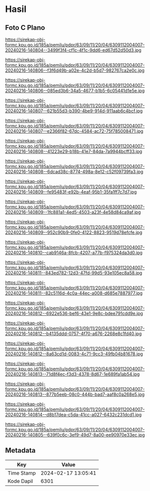 # Hasil

## Foto C Plano

https://sirekap-obj-formc.kpu.go.id/185a/pemilu/pdpr/63/09/11/20/04/6309112004007-20240216-140804--3499f3f4-cf1c-4f1c-9dd6-ed67d52d50d3.jpg

https://sirekap-obj-formc.kpu.go.id/185a/pemilu/pdpr/63/09/11/20/04/6309112004007-20240216-140806--f3f6d49b-a02e-4c2d-b5d7-982767ca2e0c.jpg

https://sirekap-obj-formc.kpu.go.id/185a/pemilu/pdpr/63/09/11/20/04/6309112004007-20240216-140806--085ed3b6-34a5-4677-b1b5-6c05441d1e5e.jpg

https://sirekap-obj-formc.kpu.go.id/185a/pemilu/pdpr/63/09/11/20/04/6309112004007-20240216-140807--621b55d3-b390-4be9-914d-911aab6c4bcf.jpg

https://sirekap-obj-formc.kpu.go.id/185a/pemilu/pdpr/63/09/11/20/04/6309112004007-20240216-140807--e2366f82-67dc-4584-ac72-75f785008471.jpg

https://sirekap-obj-formc.kpu.go.id/185a/pemilu/pdpr/63/09/11/20/04/6309112004007-20240216-140808--41223e29-b18b-41e7-84da-7a9944bcff33.jpg

https://sirekap-obj-formc.kpu.go.id/185a/pemilu/pdpr/63/09/11/20/04/6309112004007-20240216-140808--6dcad38c-8774-498a-8e12-c52f09739fa3.jpg

https://sirekap-obj-formc.kpu.go.id/185a/pemilu/pdpr/63/09/11/20/04/6309112004007-20240216-140809--fe95483f-e92b-4eaf-95b1-35fa1ff7c7d7.jpg

https://sirekap-obj-formc.kpu.go.id/185a/pemilu/pdpr/63/09/11/20/04/6309112004007-20240216-140809--1fc881a1-4ed5-4503-a23f-4e58d84ca9af.jpg

https://sirekap-obj-formc.kpu.go.id/185a/pemilu/pdpr/63/09/11/20/04/6309112004007-20240216-140809--952c90b9-0fe0-4122-8823-9519d78efcfe.jpg

https://sirekap-obj-formc.kpu.go.id/185a/pemilu/pdpr/63/09/11/20/04/6309112004007-20240216-140810--cab9146a-8fcb-4207-a77b-f975324da3d0.jpg

https://sirekap-obj-formc.kpu.go.id/185a/pemilu/pdpr/63/09/11/20/04/6309112004007-20240216-140811--843ed782-12d3-47fd-99d5-93e105ec8a58.jpg

https://sirekap-obj-formc.kpu.go.id/185a/pemilu/pdpr/63/09/11/20/04/6309112004007-20240216-140811--82c5116d-4c0a-44ec-a008-d685e7887977.jpg

https://sirekap-obj-formc.kpu.go.id/185a/pemilu/pdpr/63/09/11/20/04/6309112004007-20240216-140812--6922e536-bef6-43e1-9e8c-bdee791cdd9e.jpg

https://sirekap-obj-formc.kpu.go.id/185a/pemilu/pdpr/63/09/11/20/04/6309112004007-20240216-140812--b4135ddd-0757-4f70-a676-2268e8c1fd40.jpg

https://sirekap-obj-formc.kpu.go.id/185a/pemilu/pdpr/63/09/11/20/04/6309112004007-20240216-140812--8a63cd1d-0083-4c71-9cc3-49fb04b81678.jpg

https://sirekap-obj-formc.kpu.go.id/185a/pemilu/pdpr/63/09/11/20/04/6309112004007-20240216-140813--71d8f4ec-f3d3-4378-8d67-1e689fa1ab54.jpg

https://sirekap-obj-formc.kpu.go.id/185a/pemilu/pdpr/63/09/11/20/04/6309112004007-20240216-140813--877b5eeb-08c0-444b-bad7-aaf8c0a268e5.jpg

https://sirekap-obj-formc.kpu.go.id/185a/pemilu/pdpr/63/09/11/20/04/6309112004007-20240216-140814--d8b17dea-c5da-41cc-a027-6432c231dcd1.jpg

https://sirekap-obj-formc.kpu.go.id/185a/pemilu/pdpr/63/09/11/20/04/6309112004007-20240216-140805--639f0c6c-3ef9-49d7-8a00-ee90970e33ec.jpg


## Metadata

| Key        | Value               |
| ---------- | ------------------- |
| Time Stamp | 2024-02-17 13:05:41 |
| Kode Dapil | 6301                |



